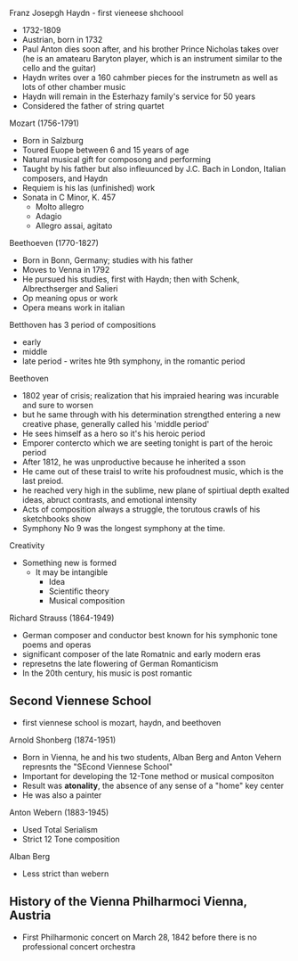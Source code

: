 Franz Josepgh Haydn - first vieneese shchoool
- 1732-1809
- Austrian, born in 1732
- Paul Anton dies soon after, and his brother Prince Nicholas takes over (he is an amatearu Baryton player, which is an instrument similar to the cello and the guitar)
- Haydn writes over a 160 cahmber pieces for the instrumetn as well as lots of other chamber music
- Haydn will remain in the Esterhazy family's service for 50 years
- Considered the father of string quartet

Mozart (1756-1791)
- Born in Salzburg
- Toured Euope between 6 and 15 years of age
- Natural musical gift for composong and performing
- Taught by his father but also infleuunced by J.C. Bach in London, Italian composers, and Haydn
- Requiem is his las (unfinished) work
- Sonata in C Minor, K. 457
	- Molto allegro
	- Adagio
	- Allegro assai, agitato

Beethoeven (1770-1827)
- Born in Bonn, Germany; studies with his father
- Moves to Venna in 1792
- He pursued his studies, first with Haydn; then with Schenk, Albrecthserger and Salieri
- Op meaning opus or work
- Opera means work in italian

Betthoven has 3 period of compositions
- early
- middle
- late period - writes hte 9th symphony, in the romantic period

Beethoven
- 1802 year of crisis; realization that his impraied hearing was incurable and sure to worsen
- but he same through with his determination strengthed entering a new creative phase, generally called his 'middle period'
- He sees himself as a hero so it's his heroic period
- Emporer contercto which we are seeting tonight is part of the heroic period
- After 1812, he was unproductive because he inherited a sson
- He came out of these traisl to write his profoudnest music, which is the last preiod.
- he reached very high in the sublime, new plane of spirtiual depth exalted ideas, abruct contrasts, and emotional intensity
- Acts of composition always a struggle, the torutous crawls of his sketchbooks  show
- Symphony No 9 was the longest symphony at the time.


Creativity
- Something new is formed
	- It may be intangible
		- Idea
		- Scientific theory
		- Musical composition




Richard Strauss (1864-1949)
- German composer and conductor best known for his symphonic tone poems and operas
- significant composer of the late Romatnic and early modern eras
- represetns the late flowering of German Romanticism
- In the 20th century, his music is post romantic


## Second Viennese School
- first viennese school is mozart, haydn, and beethoven

Arnold Shonberg (1874-1951)
- Born in Vienna, he and his two students, Alban Berg and Anton Vehern represnts the "SEcond Viennese School"
- Important for developing the 12-Tone method or musical compositon
- Result was **atonality**, the absence of any sense of a "home" key center
- He was also a painter

 Anton Webern (1883-1945)
-  Used Total Serialism
-  Strict 12 Tone composition

Alban Berg
- Less strict than webern

## History of the Vienna Philharmoci Vienna, Austria
- First Philharmonic concert on March 28, 1842 before there is no professional concert orchestra
